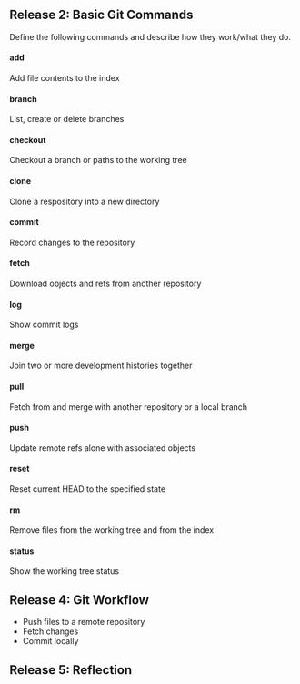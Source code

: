 ## Release 2: Basic Git Commands
Define the following commands and describe how they work/what they do.  


#### add
Add file contents to the index

#### branch
<!-- Your defnition here -->
List, create or delete branches

#### checkout
<!-- Your defnition here -->
Checkout a branch or paths to the working tree

#### clone
<!-- Your defnition here -->
Clone a respository into a new directory

#### commit
<!-- Your defnition here -->
Record changes to the repository

#### fetch
<!-- Your defnition here -->
Download objects and refs from another repository

#### log
<!-- Your defnition here -->
Show commit logs

#### merge
<!-- Your defnition here -->
Join two or more development histories together

#### pull
<!-- Your defnition here -->
Fetch from and merge with another repository or a local branch

#### push
<!-- Your defnition here -->
Update remote refs alone with associated objects

#### reset
<!-- Your defnition here -->
Reset current HEAD to the specified state

#### rm
<!-- Your defnition here -->
Remove files from the working tree and from the index

#### status
Show the working tree status


## Release 4: Git Workflow

- Push files to a remote repository
- Fetch changes
- Commit locally

## Release 5: Reflection